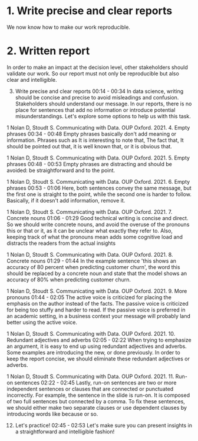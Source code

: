 # 1. Write precise and clear reports

We now know how to make our work reproducible.

# 2. Written report

In order to make an impact at the decision level, other stakeholders should validate our work. So our report must not only be reproducible but also clear and intelligible.

3. Write precise and clear reports
00:14 - 00:34
In data science, writing should be concise and precise to avoid misleadings and confusion. Stakeholders should understand our message. In our reports, there is no place for sentences that add no information or introduce potential misunderstandings. Let's explore some options to help us with this task.

1 Nolan D, Stoudt S. Communicating with Data. OUP Oxford. 2021.
4. Empty phrases
00:34 - 00:48
Empty phrases basically don't add meaning or information. Phrases such as It is interesting to note that, The fact that, It should be pointed out that, it is well known that, or it is obvious that.

1 Nolan D, Stoudt S. Communicating with Data. OUP Oxford. 2021.
5. Empty phrases
00:48 - 00:53
Empty phrases are distracting and should be avoided: be straightforward and to the point.

1 Nolan D, Stoudt S. Communicating with Data. OUP Oxford. 2021.
6. Empty phrases
00:53 - 01:06
Here, both sentences convey the same message, but the first one is straight to the point, while the second one is harder to follow. Basically, if it doesn't add information, remove it.

1 Nolan D, Stoudt S. Communicating with Data. OUP Oxford. 2021.
7. Concrete nouns
01:06 - 01:29
Good technical writing is concise and direct. So we should write concrete nouns, and avoid the overuse of the pronouns this or that or it, as it can be unclear what exactly they refer to. Also, keeping track of what the pronouns mean adds some cognitive load and distracts the readers from the actual insights

1 Nolan D, Stoudt S. Communicating with Data. OUP Oxford. 2021.
8. Concrete nouns
01:29 - 01:44
In the example sentence 'this shows an accuracy of 80 percent when predicting customer churn', the word this should be replaced by a concrete noun and state that the model shows an accuracy of 80% when predicting customer churn.

1 Nolan D, Stoudt S. Communicating with Data. OUP Oxford. 2021.
9. More pronouns
01:44 - 02:05
The active voice is criticized for placing the emphasis on the author instead of the facts. The passive voice is criticized for being too stuffy and harder to read. If the passive voice is preferred in an academic setting, in a business context your message will probably land better using the active voice.

1 Nolan D, Stoudt S. Communicating with Data. OUP Oxford. 2021.
10. Redundant adjectives and adverbs
02:05 - 02:22
When trying to emphasize an argument, it is easy to end up using redundant adjectives and adverbs. Some examples are introducing the new, or done previously. In order to keep the report concise, we should eliminate these redundant adjectives or adverbs.

1 Nolan D, Stoudt S. Communicating with Data. OUP Oxford. 2021.
11. Run-on sentences
02:22 - 02:45
Lastly, run-on sentences are two or more independent sentences or clauses that are connected or punctuated incorrectly. For example, the sentence in the slide is run-on. It is composed of two full sentences but connected by a comma. To fix these sentences, we should either make two separate clauses or use dependent clauses by introducing words like because or so.

12. Let's practice!
02:45 - 02:53
Let's make sure you can present insights in a straightforward and intelligible fashion!
